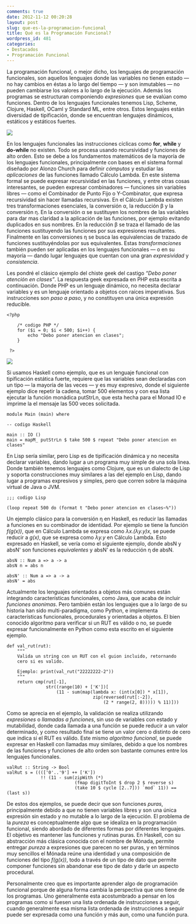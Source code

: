 ```yaml
---
comments: true
date: 2012-11-12 00:20:28
layout: post
slug: que-es-la-programacion-funcional
title: Qué es la Programación Funcional?
wordpress_id: 481
categories:
- Destacados
- Programación Funcional
---
```


La programación funcional, o mejor dicho, los lenguajes de programación funcionales, son aquellos lenguajes donde las variables no tienen estado — no hay cambios en éstas a lo largo del tiempo — y son inmutables — no pueden cambiarse los valores a lo largo de la ejecución. Además los programas se estructuran componiendo _expresiones_ que se evalúan como funciones. Dentro de los lenguajes funcionales tenemos Lisp, Scheme, Clojure, Haskell, OCaml y Standard ML, entre otros. Estos lenguajes están diversidad de tipificación, donde se encuentran lenguajes dinámicos, estáticos y estáticos fuertes.


[![](/images/2012/11/976083_74231444-1024x682.jpg)](/images/2012/11/976083_74231444.jpg)


En los lenguajes funcionales las instrucciones cíclicas como **for**, **while** y **do-while** no existen. Todo se procesa usando recursividad y funciones de alto orden. Esto se debe a los fundamentos matemáticos de la mayoría de los lenguajes funcionales, principalmente con bases en el sistema formal diseñado por Alonzo Church para definir _cómputos_ y estudiar las _aplicaciones_ de las funciones llamado Cálculo Lambda. En este sistema formal se puede expresar recursividad en las funciones, y entre otras cosas interesantes, se pueden expresar combinadores — funciones sin variables libres — como el Combinador de Punto Fijo o Y-Combinator, que expresa recursividad sin hacer llamadas recursivas. En el Cálculo Lambda existen tres transformaciones esenciales, la conversión α, la reducción β y la conversión η. En la conversión α se sustituyen los nombres de las variables para dar mas claridad a la aplicación de las funciones, por ejemplo evitando duplicados en sus nombres. En la reducción β se traza el llamado de las funciones sustituyendo las funciones por sus expresiones resultantes. Finalmente en las conversiones η se busca las equivalencias de trazado de funciones sustituyéndolas por sus equivalentes. Estas _transformaciones_ también pueden ser aplicadas en los lenguajes funcionales — o en su mayoría — dando lugar lenguajes que cuentan con una gran _expresividad_ y _consistencia_.

Les pondré el clásico ejemplo del chiste geek del castigo _“Debo poner atención en clases”_. La respuesta geek expresada en PHP esta escrita a continuación. Donde PHP es un lenguaje dinámico, no necesita declarar variables y es un lenguaje orientado a objetos con raíces imperativas. Sus instrucciones son _paso a paso_, y no constituyen una única expresión reducible.

    
    <?php
    
        /* codigo PHP */
        for ($i = 0; $i < 500; $i++) {
            echo "Debo poner atencion en clases";
        }
    
     ?>


[![](/images/2012/11/haskell-logo.png)](/images/2012/11/haskell-logo.png)



Si usamos Haskell como ejemplo, que es un lenguaje funcional con tipificación estática fuerte, requiere que las variables sean declaradas con un tipo — la mayoría de las veces — y es muy expresivo, donde el siguiente ejemplo dice repetir la cadena, tomar 500 elementos y con esa lista ejecutar la función monádica putStrLn, que esta hecha para el Monad IO e imprime la el mensaje las 500 veces solicitada.







    
    module Main (main) where
    
    -- codigo Haskell
    
    main :: IO ()
    main = mapM_ putStrLn $ take 500 $ repeat "Debo poner atencion en clases"


En Lisp sería similar, pero Lisp es de tipificación dinámica y no necesita declarar variables, dando lugar a un programa muy simple de una sola linea. Donde también tenemos lenguajes como Clojure, que es un dialecto de Lisp y soporta construcciones muy similares a las del ejemplo en Lisp, dando lugar a programas expresivos y simples, pero que corren sobre la máquina virtual de Java o JVM.

    
    ;;; codigo Lisp
    
    (loop repeat 500 do (format t "Debo poner atencion en clases~%"))


Un ejemplo clásico para la conversión η en Haskell, es reducir las llamadas a funciones en su combinador de identidad. Por ejemplo se tiene la función _f(g(x))_, que en Cálculo Lambda se expresa como _λx.(λy.y)x_, se puede reducir a _g(x)_, que se expresa como _λy.y_ en Cálculo Lambda. Esto expresado en Haskell, se vería como el siguiente ejemplo, donde absN y absN' son funciones _equivalentes_ y absN' es la reducción η de absN.

    
    absN :: Num a => a -> a
    absN n = abs n
    
    absN' :: Num a => a -> a
    absN' = abs


Actualmente los lenguajes orientados a objetos más comunes están integrando características funcionales, como Java, que acaba de incluir _funciones anonimas_. Pero también están los lenguajes que a lo largo de su historia han sido multi-paradigma, como Python, e implementa características funcionales, procedurales y orientadas a objetos. El bien conocido algoritmo para verificar si un RUT es válido o no, se puede expresar funcionalmente en Python como esta escrito en el siguiente ejemplo.

    
    def val_rut(rut):
        """
        Valida un string con un RUT con el guion incluido, retornando
        cero si es valido.
    
        Ejemplo: print(val_rut("22222222-2"))
        """
        return cmp(rut[-1],
                   str((range(10) + ['K'])[
                       (11 - sum(map(lambda x: (int(x[0]) * x[1]),
                                     zip(reversed(rut[:-2]),
                                         (2 * range(2, 8))))) % 11)]))


Como se aprecia en el ejemplo, la validación se realiza utilizando _expresiones_ o _llamadas a funciones_, sin uso de variables con estado y mutabilidad, donde cada llamada a una función se puede reducir a un valor determinado, y como resultado final se tiene un valor cero o distinto de cero que indica si el RUT es válido. Este mismo _algoritmo funcional_, se puede expresar en Haskell con llamadas muy similares, debido a que los nombres de las funciones y funciones de alto orden son bastante comunes entre los lenguajes funcionales.

    
    valRut :: String -> Bool
    valRut s = (((['0'..'9'] ++ ['K'])
                 !! (11 - sum(zipWith (*)
                              (fmap digitToInt $ drop 2 $ reverse s)
                              (take 10 $ cycle [2..7])) `mod` 11)) == (last s))


De estos dos ejemplos, se puede decir que son funciones _puras_, principalmente debido a que no tienen variables libres y son una única expresión sin estado y no mutable a lo largo de la ejecución. El problema de la _pureza_ es conceptualmente algo que se idealiza en la programación funcional, siendo abordado de diferentes formas por diferentes lenguajes. El objetivo es mantener las funciones y rutinas puras. En Haskell, con su abstracción más clásica conocida con el nombre de Mónada, permite entregar _pureza_ a expresiones que parecen no ser puras, y en términos muy sencillos el Mónada reúne una identidad y una composición de funciones del tipo _f(g(x))_, todo a través de un tipo de dato que permite componer funciones sin abandonar ese tipo de dato y darle un aspecto procedural.

Personalmente creo que es importante aprender algo de programación funcional porque de alguna forma cambia la perspectiva que uno tiene de los programas. Uno generalmente esta acostumbrado a pensar en los programas como si fuesen una lista ordenada de instrucciones a seguir, cuando generalmente esa misma lista ordenada de instrucciones a seguir puede ser expresada como una función y más aun, como una función pura.
